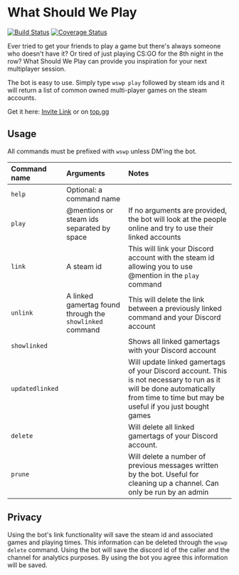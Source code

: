 # What Should We Play

[![Build Status](https://travis-ci.com/dunguyen/whatshouldweplay-discord.svg?branch=develop)](https://travis-ci.com/dunguyen/whatshouldweplay-discord)
[![Coverage Status](https://coveralls.io/repos/github/dunguyen/whatshouldweplay-discord/badge.svg)](https://coveralls.io/github/dunguyen/whatshouldweplay-discord)

Ever tried to get your friends to play a game but there's always someone who doesn't have it? Or tired of just playing CS:GO for the 8th night in the row? What Should We Play can provide you inspiration for your next multiplayer session.

The bot is easy to use. Simply type `wswp play` followed by steam ids and it will return a list of common owned multi-player games on the steam accounts.

Get it here: [Invite Link](https://discord.com/oauth2/authorize?client_id=710051076908515333&permissions=207872&scope=bot) or on [top.gg](https://top.gg/bot/710051076908515333)

## Usage

All commands must be prefixed with `wswp` unless DM'ing the bot.

| Command name | Arguments | Notes |
|:-------------|:----------|:------|
| `help` | Optional: a command name | |
| `play` | @mentions or steam ids separated by space | If no arguments are provided, the bot will look at the people online and try to use their linked accounts |
| `link` | A steam id | This will link your Discord account with the steam id allowing you to use @mention in the `play` command |
| `unlink` | A linked gamertag found through the `showlinked` command | This will delete the link between a previously linked command and your Discord account |
| `showlinked` |  | Shows all linked gamertags with your Discord account |
| `updatedlinked` |  | Will update linked gamertags of your Discord account. This is not necessary to run as it will be done automatically from time to time but may be useful if you just bought games |
| `delete` | | Will delete all linked gamertags of your Discord account. |
| `prune` | | Will delete a number of previous messages written by the bot. Useful for cleaning up a channel. Can only be run by an admin |

## Privacy

Using the bot's link functionality will save the steam id and associated games and playing times. This information can be deleted through the `wswp delete` command.
Using the bot will save the discord id of the caller and the channel for analytics purposes.
By using the bot you agree this information will be saved.
